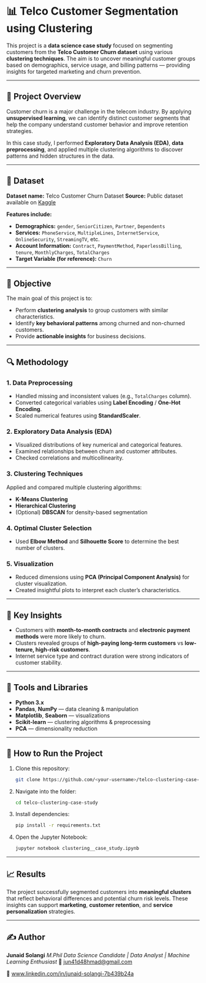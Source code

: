 # 📊 Telco Customer Segmentation using Clustering

This project is a **data science case study** focused on segmenting customers from the **Telco Customer Churn dataset** using various **clustering techniques**.
The aim is to uncover meaningful customer groups based on demographics, service usage, and billing patterns — providing insights for targeted marketing and churn prevention.

---

## 🧩 Project Overview

Customer churn is a major challenge in the telecom industry. By applying **unsupervised learning**, we can identify distinct customer segments that help the company understand customer behavior and improve retention strategies.

In this case study, I performed **Exploratory Data Analysis (EDA)**, **data preprocessing**, and applied multiple clustering algorithms to discover patterns and hidden structures in the data.

---

## 📁 Dataset

**Dataset name:** Telco Customer Churn Dataset
**Source:** Public dataset available on [Kaggle](https://www.kaggle.com/blastchar/telco-customer-churn)

**Features include:**

* **Demographics:** `gender`, `SeniorCitizen`, `Partner`, `Dependents`
* **Services:** `PhoneService`, `MultipleLines`, `InternetService`, `OnlineSecurity`, `StreamingTV`, etc.
* **Account Information:** `Contract`, `PaymentMethod`, `PaperlessBilling`, `tenure`, `MonthlyCharges`, `TotalCharges`
* **Target Variable (for reference):** `Churn`

---

## 🎯 Objective

The main goal of this project is to:

* Perform **clustering analysis** to group customers with similar characteristics.
* Identify **key behavioral patterns** among churned and non-churned customers.
* Provide **actionable insights** for business decisions.

---

## 🔍 Methodology

### 1. Data Preprocessing

* Handled missing and inconsistent values (e.g., `TotalCharges` column).
* Converted categorical variables using **Label Encoding** / **One-Hot Encoding**.
* Scaled numerical features using **StandardScaler**.

### 2. Exploratory Data Analysis (EDA)

* Visualized distributions of key numerical and categorical features.
* Examined relationships between churn and customer attributes.
* Checked correlations and multicollinearity.

### 3. Clustering Techniques

Applied and compared multiple clustering algorithms:

* **K-Means Clustering**
* **Hierarchical Clustering**
* (Optional) **DBSCAN** for density-based segmentation

### 4. Optimal Cluster Selection

* Used **Elbow Method** and **Silhouette Score** to determine the best number of clusters.

### 5. Visualization

* Reduced dimensions using **PCA (Principal Component Analysis)** for cluster visualization.
* Created insightful plots to interpret each cluster’s characteristics.

---

## 🧠 Key Insights

* Customers with **month-to-month contracts** and **electronic payment methods** were more likely to churn.
* Clusters revealed groups of **high-paying long-term customers** vs **low-tenure, high-risk customers**.
* Internet service type and contract duration were strong indicators of customer stability.

---

## 🧰 Tools and Libraries

* **Python 3.x**
* **Pandas**, **NumPy** — data cleaning & manipulation
* **Matplotlib**, **Seaborn** — visualizations
* **Scikit-learn** — clustering algorithms & preprocessing
* **PCA** — dimensionality reduction

---

## 🚀 How to Run the Project

1. Clone this repository:

   ```bash
   git clone https://github.com/<your-username>/telco-clustering-case-study.git
   ```

2. Navigate into the folder:

   ```bash
   cd telco-clustering-case-study
   ```

3. Install dependencies:

   ```bash
   pip install -r requirements.txt
   ```

4. Open the Jupyter Notebook:

   ```bash
   jupyter notebook clustering__case_study.ipynb
   ```

---

## 📈 Results

The project successfully segmented customers into **meaningful clusters** that reflect behavioral differences and potential churn risk levels.
These insights can support **marketing**, **customer retention**, and **service personalization** strategies.

---

## ✍️ Author

**Junaid Solangi**
*M.Phil Data Science Candidate | Data Analyst | Machine Learning Enthusiast*
📧 jun41d48hmad@gmail.com

💼 www.linkedin.com/in/junaid-solangi-7b439b24a
